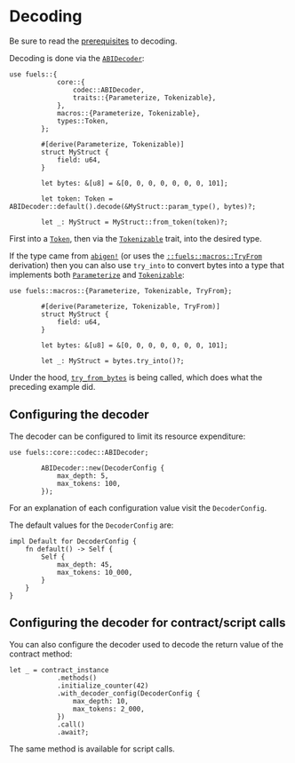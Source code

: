# Decoding

Be sure to read the [prerequisites](./index.md#prerequisites-for-decodingencoding) to decoding.

Decoding is done via the [`ABIDecoder`](https://docs.rs/fuels/latest/fuels/core/codec/struct.ABIDecoder.html):

```rust,ignore
use fuels::{
            core::{
                codec::ABIDecoder,
                traits::{Parameterize, Tokenizable},
            },
            macros::{Parameterize, Tokenizable},
            types::Token,
        };

        #[derive(Parameterize, Tokenizable)]
        struct MyStruct {
            field: u64,
        }

        let bytes: &[u8] = &[0, 0, 0, 0, 0, 0, 0, 101];

        let token: Token = ABIDecoder::default().decode(&MyStruct::param_type(), bytes)?;

        let _: MyStruct = MyStruct::from_token(token)?;
```

First into a [`Token`](https://docs.rs/fuels/latest/fuels/types/enum.Token.html), then via the [`Tokenizable`](https://docs.rs/fuels/latest/fuels/core/traits/trait.Tokenizable.html) trait, into the desired type.

If the type came from [`abigen!`](../abigen/index.md) (or uses the [`::fuels::macros::TryFrom`](https://docs.rs/fuels/latest/fuels/macros/derive.TryFrom.html) derivation) then you can also use `try_into` to convert bytes into a type that implements both [`Parameterize`](https://docs.rs/fuels/latest/fuels/core/traits/trait.Parameterize.html) and [`Tokenizable`](https://docs.rs/fuels/latest/fuels/core/traits/trait.Tokenizable.html):

```rust,ignore
use fuels::macros::{Parameterize, Tokenizable, TryFrom};

        #[derive(Parameterize, Tokenizable, TryFrom)]
        struct MyStruct {
            field: u64,
        }

        let bytes: &[u8] = &[0, 0, 0, 0, 0, 0, 0, 101];

        let _: MyStruct = bytes.try_into()?;
```

Under the hood, [`try_from_bytes`](https://docs.rs/fuels/latest/fuels/core/codec/fn.try_from_bytes.html) is being called, which does what the preceding example did.

## Configuring the decoder

The decoder can be configured to limit its resource expenditure:

```rust,ignore
use fuels::core::codec::ABIDecoder;

        ABIDecoder::new(DecoderConfig {
            max_depth: 5,
            max_tokens: 100,
        });
```

<!-- TODO: Add a link once a release is made -->
<!-- https://docs.rs/fuels/latest/fuels/core/codec/struct.DecoderConfig.html -->
For an explanation of each configuration value visit the `DecoderConfig`.

<!-- TODO: add a link once a release is made -->
<!-- https://docs.rs/fuels/latest/fuels/core/codec/struct.DecoderConfig.html -->
The default values for the `DecoderConfig` are:

```rust,ignore
impl Default for DecoderConfig {
    fn default() -> Self {
        Self {
            max_depth: 45,
            max_tokens: 10_000,
        }
    }
}
```

## Configuring the decoder for contract/script calls

You can also configure the decoder used to decode the return value of the contract method:

```rust,ignore
let _ = contract_instance
            .methods()
            .initialize_counter(42)
            .with_decoder_config(DecoderConfig {
                max_depth: 10,
                max_tokens: 2_000,
            })
            .call()
            .await?;
```

The same method is available for script calls.
